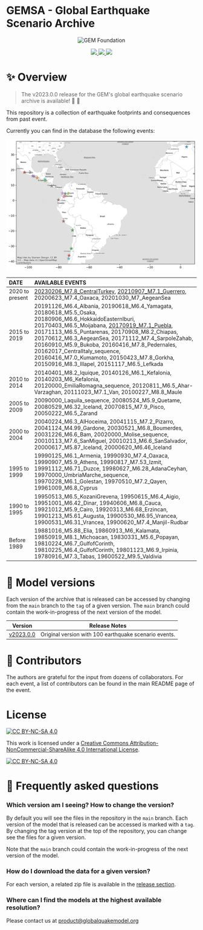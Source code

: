 # GEMSA - Global Earthquake Scenario Archive

<div align='center'>

<p align="center">
<img src="https://upload.wikimedia.org/wikipedia/commons/thumb/5/5b/Global_Earthquake_Model_Logo.png/440px-Global_Earthquake_Model_Logo.png" alt="GEM Foundation" width="300"/>
</p>

<a href='./data/'>
<img src='https://img.shields.io/badge/Earthquake_Scenarios-green?style=for-the-badge'>
</a>

<a href='https://docs.openquake.org/vulnerability/'>
<img src='https://img.shields.io/badge/Global_Database-gray?style=for-the-badge'>
</a>

<!-- ---
<a href='https://www.globalquakemodel.org/gem-maps/global-earthquake-risk-map'>
<img src='https://img.shields.io/badge/GEM_Risk_Models-orange?style=for-the-badge'>
</a>
--- -->

<a href='LICENSE.txt'>
<img src='https://img.shields.io/badge/LICENSE-blue?style=for-the-badge'>
</a>

</div>


# ✨ Overview

> The v2023.0.0 release for the GEM's global earthquake scenario archive is available! 🥳 🚀


This repository is a collection of earthquake footprints and consequences from past event.

Currently you can find in the database the following events:

<div align='left'>
<img src="./docs/ECD_coverage.png" alt="GEM's ECD events" width="700"/>
</div>

| DATE                    | AVAILABLE EVENTS	|
|:------------------------|:------------------|
| 2020 to present	        | [20230206_M7.8_CentralTurkey](./data/20230206_M7.8_CentralTurkey), [20210907_M7.1_Guerrero](./data/20210907_M7.1_Guerrero), 20200623_M7.4_Oaxaca, 20201030_M7_AegeanSea       |
| 2015 to 2019		        | 20191126_M6.4_Albania, 20190618_M6.4_Yamagata, 20180618_M5.5_Osaka, 20180906_M6.6_HokkaidoEasternIburi, 20170403_M6.5_Moijabana, [20170919_M7.1_Puebla](./data/20170919_M7.1_Puebla), 20171113_M6.5_Puntarenas, 20170908_M8.2_Chiapas, 20170612_M6.3_AegeanSea, 20171112_M7.4_SarpoleZahab, 20160910_M5.9_Bukoba, 20160416_M7.8_Pedernales, 20162017_CentralItaly_sequence, 20160416_M7.0_Kumamoto, 20150423_M7.8_Gorkha, 20150916_M8.3_Illapel, 20151117_M6.5_Lefkada    |
| 2010 to 2014		        | 20140401_M8.2_Iquique, 20140126_M6.1_Kefalonia, 20140203_M6_Kefalonia, 20120000_EmiliaRomagna_sequence, 20120811_M6.5_Ahar-Varzaghan, 20111023_M7.1_Van, 20100227_M8.8_Maule   |
| 2005 to 2009		        | 20090000_Laquila_sequence, 20080524_M5.9_Quetame, 20080529_M6.32_Iceland, 20070815_M7.9_Pisco, 20050222_M6.5_Zarand     |
| 2000 to 2004		        | 20040224_M6.3_AlHoceima, 20041115_M7.2_Pizarro, 20041124_M4.99_Gardone, 20030521_M6.8_Boumerdes, 20031226_M6.6_Bam, 20020000_Molise_sequence, 20010113_M7.6_SanMiguel, 20010213_M6.6_SanSalvador, 20000617_M5.87_Iceland, 20000620_M6.46_Iceland   |
| 1995 to 1999		        | 19990125_M6.1_Armenia, 19990930_M7.4_Oaxaca, 19990907_M5.9_Athens, 19990817_M7.53_Izmit, 19991112_M6.71_Duzce, 19980627_M6.28_AdanaCeyhan, 19970000_UmbriaMarche_sequence, 19970228_M6.1_Golestan, 19970510_M7.2_Qayen, 19961009_M6.8_Cyprus       |
| 1990 to 1995		        | 19950513_M6.5_KozaniGrevena, 19950615_M6.4_Aigio, 19951001_M6.42_Dinar, 19940606_M6.8_Cauca, 19921012_M5.9_Cairo, 19920313_M6.68_Erzincan, 19901213_M5.61_Augusta, 19900530_M6.95_Vrancea, 19900531_M6.31_Vrancea, 19900620_M7.4_Manjil-Rudbar   |
| Before 1989   			    | 19881016_M5.88_Elia, 19860913_M6_Kalamata, 19850919_M8.1_Michoacan, 19830331_M5.6_Popayan, 19810224_M6.7_GulfofCorinth, 19810225_M6.4_GulfofCorinth, 19801123_M6.9_Irpinia, 19780916_M7.3_Tabas, 19600522_M9.5_Valdivia    |



# 🚀 Model versions  

Each version of the archive that is released can be accessed by changing from the `main` branch to the `tag` of a given version.
The `main` branch could contain the work-in-progress of the next version of the model.

| Version   | Release Notes                                                            |
|-----------|--------------------------------------------------------------------------|
| [v2023.0.0](https://github.com/gem/ecd/tree/v2023.0.0) | Original version with 100 earthquake scenario events.|


# 🌟 Contributors 

The authors are grateful for the input from dozens of collaborators. For each event, a list of contributors can be found in the main README page of the event.

# License
[![CC BY-NC-SA 4.0][cc-by-nc-sa-shield]][cc-by-nc-sa]

This work is licensed under a
[Creative Commons Attribution-NonCommercial-ShareAlike 4.0 International License][cc-by-nc-sa].

[![CC BY-NC-SA 4.0][cc-by-nc-sa-image]][cc-by-nc-sa]

[cc-by-nc-sa]: http://creativecommons.org/licenses/by-nc-sa/4.0/
[cc-by-nc-sa-image]: https://licensebuttons.net/l/by-nc-sa/4.0/88x31.png
[cc-by-nc-sa-shield]: https://img.shields.io/badge/License-CC%20BY--NC--SA%204.0-lightgrey.svg


# 🤔 Frequently asked questions 

### Which version am I seeing? How to change the version?
By default you will see the files in the repository in the  `main` branch. Each version of the model that is released can be accessed is marked with a `tag`. By changing the tag version at the top of the repository, you can change see the files for a given version.

Note that the `main` branch could contain the work-in-progress of the next version of the model.

### How do I download the data for a given version?
For each version, a related zip file is available in the [release section](https://github.com/gem/global_exposure_model/releases).

### Where can I find the models at the highest available resolution?

Please contact us at product@globalquakemodel.org
